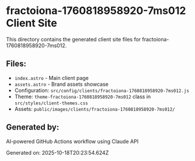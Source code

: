 # fractoiona-1760818958920-7ms012 Client Site

This directory contains the generated client site files for fractoiona-1760818958920-7ms012.

## Files:
- `index.astro` - Main client page
- `assets.astro` - Brand assets showcase
- Configuration: `src/config/clients/fractoiona-1760818958920-7ms012.js`
- Theme: `theme-fractoiona-1760818958920-7ms012` class in `src/styles/client-themes.css`
- Assets: `public/images/clients/fractoiona-1760818958920-7ms012/`

## Generated by:
AI-powered GitHub Actions workflow using Claude API

Generated on: 2025-10-18T20:23:54.624Z
